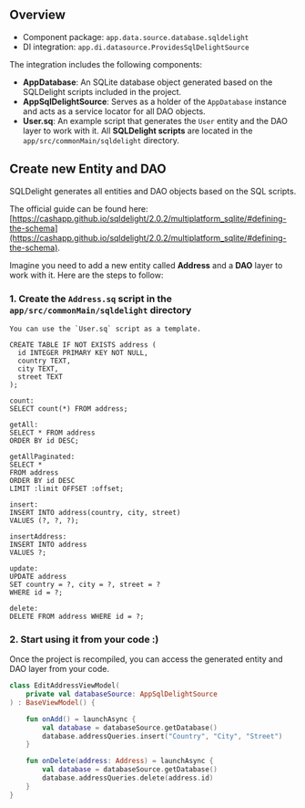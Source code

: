 ## Overview

- Component package: `app.data.source.database.sqldelight`
- DI integration: `app.di.datasource.ProvidesSqlDelightSource`

The integration includes the following components:

- **AppDatabase**: An SQLite database object generated based on the SQLDelight scripts included in the project.
- **AppSqlDelightSource**: Serves as a holder of the `AppDatabase` instance and acts as a service locator for all DAO objects.
- **User.sq**: An example script that generates the `User` entity and the DAO layer to work with it. All **SQLDelight scripts** are located in the `app/src/commonMain/sqldelight` directory.

## Create new Entity and DAO

SQLDelight generates all entities and DAO objects based on the SQL scripts.

The official guide can be found here: [https://cashapp.github.io/sqldelight/2.0.2/multiplatform_sqlite/#defining-the-schema](https://cashapp.github.io/sqldelight/2.0.2/multiplatform_sqlite/#defining-the-schema).

Imagine you need to add a new entity called **Address** and a **DAO** layer to work with it. Here are the steps to follow:

### 1. Create the `Address.sq` script in the `app/src/commonMain/sqldelight` directory

```
You can use the `User.sq` script as a template.
```

```sqldelight
CREATE TABLE IF NOT EXISTS address (
  id INTEGER PRIMARY KEY NOT NULL,
  country TEXT,
  city TEXT,
  street TEXT
);

count:
SELECT count(*) FROM address;

getAll:
SELECT * FROM address
ORDER BY id DESC;

getAllPaginated:
SELECT *
FROM address
ORDER BY id DESC
LIMIT :limit OFFSET :offset;

insert:
INSERT INTO address(country, city, street)
VALUES (?, ?, ?);

insertAddress:
INSERT INTO address
VALUES ?;

update:
UPDATE address
SET country = ?, city = ?, street = ?
WHERE id = ?;

delete:
DELETE FROM address WHERE id = ?;
```

### 2. Start using it from your code :)

Once the project is recompiled, you can access the generated entity and DAO layer from your code.

```kotlin
class EditAddressViewModel(
    private val databaseSource: AppSqlDelightSource
) : BaseViewModel() {

    fun onAdd() = launchAsync {
        val database = databaseSource.getDatabase()
        database.addressQueries.insert("Country", "City", "Street")
    }

    fun onDelete(address: Address) = launchAsync {
        val database = databaseSource.getDatabase()
        database.addressQueries.delete(address.id)
    }
}
```
